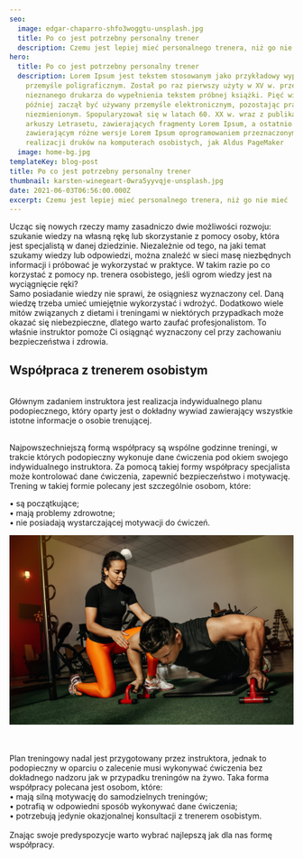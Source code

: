 ```yaml
---
seo:
  image: edgar-chaparro-shfo3woggtu-unsplash.jpg
  title: Po co jest potrzebny personalny trener
  description: Czemu jest lepiej mieć personalnego trenera, niż go nie mieć
hero:
  title: Po co jest potrzebny personalny trener
  description: Lorem Ipsum jest tekstem stosowanym jako przykładowy wypełniacz w
    przemyśle poligraficznym. Został po raz pierwszy użyty w XV w. przez
    nieznanego drukarza do wypełnienia tekstem próbnej książki. Pięć wieków
    później zaczął być używany przemyśle elektronicznym, pozostając praktycznie
    niezmienionym. Spopularyzował się w latach 60. XX w. wraz z publikacją
    arkuszy Letrasetu, zawierających fragmenty Lorem Ipsum, a ostatnio z
    zawierającym różne wersje Lorem Ipsum oprogramowaniem przeznaczonym do
    realizacji druków na komputerach osobistych, jak Aldus PageMaker
  image: home-bg.jpg
templateKey: blog-post
title: Po co jest potrzebny personalny trener
thumbnail: karsten-winegeart-0wra5yyvqje-unsplash.jpg
date: 2021-06-03T06:56:00.000Z
excerpt: Czemu jest lepiej mieć personalnego trenera, niż go nie mieć
---
```

Ucząc się nowych rzeczy mamy zasadniczo dwie możliwości rozwoju: szukanie wiedzy na własną rękę lub skorzystanie z pomocy osoby, która jest specjalistą w danej dziedzinie. Niezależnie od tego, na jaki temat szukamy wiedzy lub odpowiedzi, można znaleźć w sieci masę niezbędnych informacji i próbować je wykorzystać w praktyce. W takim razie po co korzystać z pomocy np. trenera osobistego, jeśli ogrom wiedzy jest na wyciągnięcie ręki?\
Samo posiadanie wiedzy nie sprawi, że osiągniesz wyznaczony cel. Daną wiedzę trzeba umieć umiejętnie wykorzystać i wdrożyć. Dodatkowo wiele mitów związanych z dietami i treningami w niektórych przypadkach może okazać się niebezpieczne, dlatego warto zaufać profesjonalistom. To właśnie instruktor pomoże Ci osiągnąć wyznaczony cel przy zachowaniu bezpieczeństwa i zdrowia.

## Współpraca z trenerem osobistym

\
Głównym zadaniem instruktora jest realizacja indywidualnego planu podopiecznego, który oparty jest o dokładny wywiad zawierający wszystkie istotne informacje o osobie trenującej.

\
Najpowszechniejszą formą współpracy są wspólne godzinne treningi, w trakcie których podopieczny wykonuje dane ćwiczenia pod okiem swojego indywidualnego instruktora. Za pomocą takiej formy współpracy specjalista może kontrolować dane ćwiczenia, zapewnić bezpieczeństwo i motywację. Trening w takiej formie polecany jest szczególnie osobom, które:

• są początkujące;\
• mają problemy zdrowotne;\
• nie posiadają wystarczającej motywacji do ćwiczeń.

![treningi z trenerem](jonathan-borba-r0y_beujiom-unsplash.jpg "Czemu warto mieć trenera")

\
\
Plan treningowy nadal jest przygotowany przez instruktora, jednak to podopieczny w oparciu o zalecenie musi wykonywać ćwiczenia bez dokładnego nadzoru jak w przypadku treningów na żywo. Taka forma współpracy polecana jest osobom, które:\
• mają silną motywację do samodzielnych treningów;\
• potrafią w odpowiedni sposób wykonywać dane ćwiczenia;\
• potrzebują jedynie okazjonalnej konsultacji z trenerem osobistym.\
\
Znając swoje predyspozycje warto wybrać najlepszą jak dla nas formę współpracy.